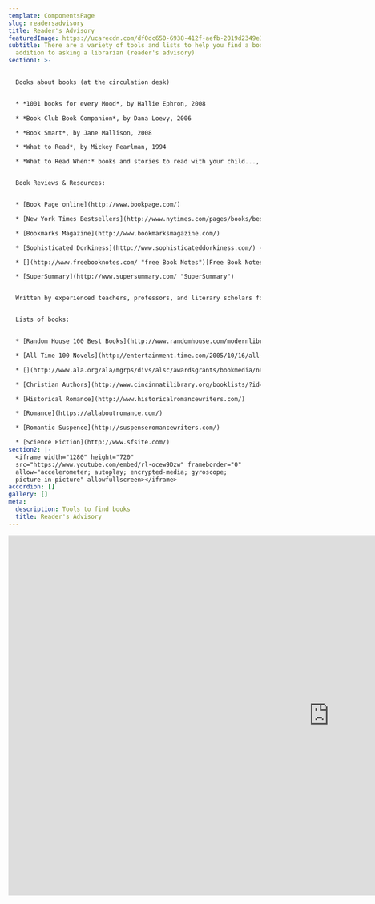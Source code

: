 ```yaml
---
template: ComponentsPage
slug: readersadvisory
title: Reader's Advisory
featuredImage: https://ucarecdn.com/df0dc650-6938-412f-aefb-2019d2349e13/
subtitle: There are a variety of tools and lists to help you find a book, in
  addition to asking a librarian (reader's advisory)
section1: >-
  

  Books about books (at the circulation desk)


  * *1001 books for every Mood*, by Hallie Ephron, 2008

  * *Book Club Book Companion*, by Dana Loevy, 2006

  * *Book Smart*, by Jane Mallison, 2008

  * *What to Read*, by Mickey Pearlman, 1994

  * *What to Read When:* books and stories to read with your child..., by Pam Allyn, 2009


  Book Reviews & Resources:


  * [Book Page online](http://www.bookpage.com/)

  * [New York Times Bestsellers](http://www.nytimes.com/pages/books/bestseller/)

  * [Bookmarks Magazine](http://www.bookmarksmagazine.com/)

  * [Sophisticated Dorkiness](http://www.sophisticateddorkiness.com/) - Kim Ukura's blog site of book reviews

  * [](http://www.freebooknotes.com/ "free Book Notes")[Free Book Notes](http://www.freebooknotes.com/)

  * [SuperSummary](http://www.supersummary.com/ "SuperSummary")


  Written by experienced teachers, professors, and literary scholars for a wide range of fiction and non-fiction titles:


  Lists of books:


  * [Random House 100 Best Books](http://www.randomhouse.com/modernlibrary/100bestnovels.html)

  * [All Time 100 Novels](http://entertainment.time.com/2005/10/16/all-time-100-novels/#all)

  * [](http://www.ala.org/ala/mgrps/divs/alsc/awardsgrants/bookmedia/newberymedal/newberymedal.cfm "Award Winning Books")[Award Winning Books](http://www.ala.org/ala/mgrps/divs/alsc/awardsgrants/bookmedia/newberymedal/newberymedal.cfm)

  * [Christian Authors](http://www.cincinnatilibrary.org/booklists/?id=christianfiction)

  * [Historical Romance](http://www.historicalromancewriters.com/)

  * [Romance](https://allaboutromance.com/)

  * [Romantic Suspence](http://suspenseromancewriters.com/)

  * [Science Fiction](http://www.sfsite.com/)
section2: |-
  <iframe width="1280" height="720"
  src="https://www.youtube.com/embed/rl-ocew9Dzw" frameborder="0"
  allow="accelerometer; autoplay; encrypted-media; gyroscope;
  picture-in-picture" allowfullscreen></iframe>
accordion: []
gallery: []
meta:
  description: Tools to find books
  title: Reader's Advisory
---
```


<iframe width="1280" height="720" src="https://www.youtube.com/embed/rl-ocew9Dzw" frameborder="0"
  allow="accelerometer; autoplay; encrypted-media; gyroscope; picture-in-picture" allowfullscreen></iframe>